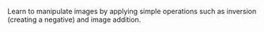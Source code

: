 
Learn to manipulate images by applying simple operations such as
inversion (creating a negative) and image addition.
